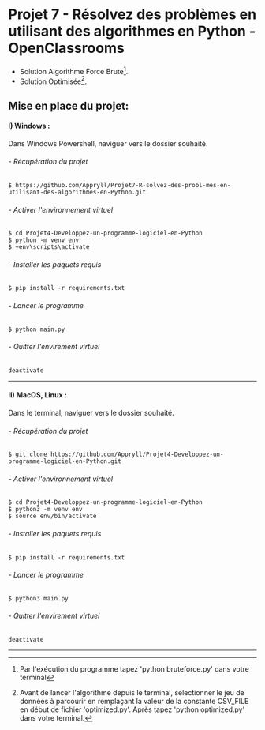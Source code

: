# Projet 7 - Résolvez des problèmes en utilisant des algorithmes en Python - OpenClassrooms

- Solution Algorithme Force Brute[^1]. 
- Solution Optimisée[^2].

## Mise en place du projet: 

#### I) Windows :
Dans Windows Powershell, naviguer vers le dossier souhaité.

###### - Récupération du projet

    $ https://github.com/Appryll/Projet7-R-solvez-des-probl-mes-en-utilisant-des-algorithmes-en-Python.git

###### - Activer l'environnement virtuel
    $ cd Projet4-Developpez-un-programme-logiciel-en-Python 
    $ python -m venv env 
    $ ~env\scripts\activate
    
###### - Installer les paquets requis
    $ pip install -r requirements.txt

###### - Lancer le programme
    $ python main.py

###### - Quitter l'envirement virtuel
    deactivate

-----
#### II) MacOS, Linux :
Dans le terminal, naviguer vers le dossier souhaité.

###### - Récupération du projet

    $ git clone https://github.com/Appryll/Projet4-Developpez-un-programme-logiciel-en-Python.git

###### - Activer l'environnement virtuel
    $ cd Projet4-Developpez-un-programme-logiciel-en-Python 
    $ python3 -m venv env 
    $ source env/bin/activate
    
###### - Installer les paquets requis
    $ pip install -r requirements.txt

###### - Lancer le programme
    $ python3 main.py

###### - Quitter l'envirement virtuel
    deactivate

------

[^1]: Par l'exécution du programme tapez 'python bruteforce.py' dans votre terminal

[^2]: Avant de lancer l'algorithme depuis le terminal, selectionner le jeu de données à parcourir en remplaçant 
la valeur de la constante CSV_FILE en début de fichier 'optimized.py'. Après tapez 'python optimized.py' dans votre 
terminal. 

